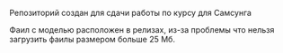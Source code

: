 Репозиторий создан для сдачи работы по курсу для Самсунга

Фаил с моделью расположен в релизах, из-за проблемы что нельзя загрузить фаилы размером больше 25 Мб.
